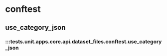 # conftest

## use_category_json

### :::tests.unit.apps.core.api.dataset_files.conftest.use_category_json

